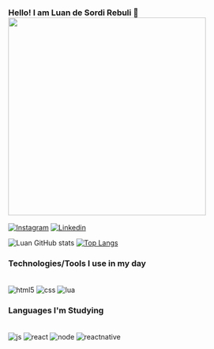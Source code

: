 ### Hello! I am Luan de Sordi Rebuli 🤙 <img src="https://raw.githubusercontent.com/MicaelliMedeiros/micaellimedeiros/master/image/computer-illustration.png" min-width="400px" max-width="400px" width="400px">

[![Instagram](https://img.shields.io/badge/Instagram-E4405F?style=for-the-badge&logo=instagram&logoColor=white)](https://www.instagram.com/luan.rebuli/)
[![Linkedin](https://img.shields.io/badge/LinkedIn-0077B5?style=for-the-badge&logo=linkedin&logoColor=white)](https://www.linkedin.com/in/luan-sordi-rebuli-8ab545219/)

![Luan GitHub stats](https://github-readme-stats.vercel.app/api?username=LuanRebuli&show_icons=true&theme=highcontrast) [![Top Langs](https://github-readme-stats.vercel.app/api/top-langs/?username=LuanRebuli&layout=compact&theme=highcontrast)](https://github.com/anuraghazra/github-readme-stats)

### Technologies/Tools I use in my day

<div style="display: inline_block"><br/>
  <img align="center" alt="html5" src="https://img.shields.io/badge/HTML5-E34F26?style=for-the-badge&logo=html5&logoColor=white">
  <img align="center" alt="css" src="https://img.shields.io/badge/CSS3-1572B6?style=for-the-badge&logo=css3&logoColor=white">
  <img align="center" alt="lua" src="https://img.shields.io/badge/Lua-2C2D72?style=for-the-badge&logo=lua&logoColor=white">
</div>

### Languages I'm Studying

<div style="display: inline_block"><br/>
  <img align="center" alt="js" src="https://img.shields.io/badge/JavaScript-F7DF1E?style=for-the-badge&logo=javascript&logoColor=black">
  <img align="center" alt="react" src="https://img.shields.io/badge/React-20232A?style=for-the-badge&logo=react&logoColor=61DAFB">
  <img align="center" alt="node" src="https://img.shields.io/badge/Node.js-43853D?style=for-the-badge&logo=node.js&logoColor=white">
  <img align="center" alt="reactnative" src="https://img.shields.io/badge/React_Native-20232A?style=for-the-badge&logo=react&logoColor=61DAFB">
</div>



